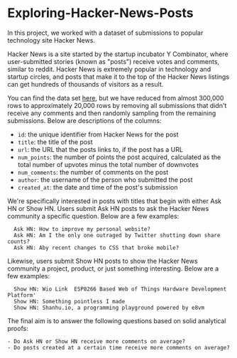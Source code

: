 # Exploring-Hacker-News-Posts

In this project, we worked with a dataset of submissions to popular technology site Hacker News. 

Hacker News is a site started by the startup incubator Y Combinator, where user-submitted stories (known as "posts") receive votes and comments, similar to reddit. Hacker News is extremely popular in technology and startup circles, and posts that make it to the top of the Hacker News listings can get hundreds of thousands of visitors as a result.

You can find the data set [here](https://www.kaggle.com/hacker-news/hacker-news-posts), but we have reduced from almost 300,000 rows to approximately 20,000 rows by removing all submissions that didn't receive any comments and then randomly sampling from the remaining submissions. Below are descriptions of the columns:
- `id`: the unique identifier from Hacker News for the post
- `title`: the title of the post
- `url`: the URL that the posts links to, if the post has a URL
- `num_points`: the number of points the post acquired, calculated as the total number of upvotes minus the total number of downvotes
- `num_comments`: the number of comments on the post
- `author`: the username of the person who submitted the post
- `created_at`: the date and time of the post's submission

We're specifically interested in posts with titles that begin with either Ask HN or Show HN. Users submit Ask HN posts to ask the Hacker News community a specific question. Below are a few examples:

```
  Ask HN: How to improve my personal website?
  Ask HN: Am I the only one outraged by Twitter shutting down share counts?
  Ask HN: Aby recent changes to CSS that broke mobile?
```
Likewise, users submit Show HN posts to show the Hacker News community a project, product, or just something interesting. Below are a few examples:

```
  Show HN: Wio Link  ESP8266 Based Web of Things Hardware Development Platform'
  Show HN: Something pointless I made
  Show HN: Shanhu.io, a programming playground powered by e8vm
```

The final aim is to answer the following questions based on solid analytical proofs:
```
- Do Ask HN or Show HN receive more comments on average?
- Do posts created at a certain time receive more comments on average?
```
